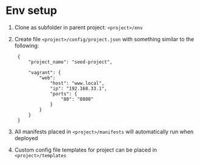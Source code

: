 Env setup
===================
1. Clone as subfolder in parent project:  `<project>/env`
2. Create file `<project>/config/project.json` with something similar to the following:

        {
            "project_name": "seed-project",

            "vagrant": {
                "web": 
                    "host": "www.local",
                    "ip": "192.168.33.1",
                    "ports": {
                        "80": "8080"
                    }
                }
            }
        }
    
3. All manifests placed in `<project>/manifests` will automatically run when deployed
4. Custom config file templates for project can be placed in `<project>/templates`
